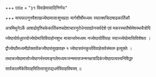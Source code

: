 +++
title = "३१ विवाहेमासादिनिर्णयः"

+++
माघफाल्गुनवैशाखज्येष्ठमासाःशुभप्रदाः मार्गशीर्षोमध्यमः स्यात्क्वचिदाषाढकार्तिकौ

अत्रमिथुनेऽर्के आषाढोवृश्चिकेकार्तिकश्चदेशाचारनुरोधेनग्राह्योनसर्वदेशे एवं मकरस्थपौषोमेषस्थचैत्रोपि

ज्येष्ठयोर्वधूवरयोज्येष्ठेमासिविवाहोनशुभः मासान्तरेमध्यमः नज्येष्ठयोर्विवाहः स्याज्ज्येष्ठेमासिविशेषतः ।

द्वौज्येष्ठौमध्यमौप्रोक्तावेंकज्यैष्ठ्यंसुखावहम्‍ १ ज्येष्ठत्रयंनकुर्व्तविवाहेसर्वसंमतम्‍ इत्युक्तेः ।

तथाचज्येष्ठमासोज्येष्ठगर्भस्यमङ्गलेमध्यमःजन्ममासजन्मनक्षत्रादिकंज्येष्ठापत्यस्यनिषिद्धम्‍

सार्वकालमैकेविवाहमितित्वासुराद्यधर्मविवाहविषयम् ॥
